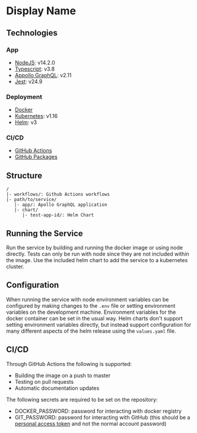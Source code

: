 # Display Name

## Technologies

### App

- [NodeJS](https://nodejs.org/): v14.2.0
- [Typescript](https://www.typescriptlang.org/): v3.8
- [Appollo GraphQL](https://www.apollographql.com/): v2.11
- [Jest](https://jestjs.io/): v24.9

### Deployment

- [Docker](https://www.docker.com/)
- [Kubernetes](https://kubernetes.io/): v1.16
- [Helm](https://helm.sh/): v3

### CI/CD

- [GitHub Actions](https://github.com/features/actions)
- [GitHub Packages](https://github.com/features/packages)

## Structure

```
/
|- workflows/: Github Actions workflows
|- path/to/service/
   |- app/: Apollo GraphQL application
   |- chart/
      |- test-app-id/: Helm Chart
```

## Running the Service

Run the service by building and running the docker image or using node directly.
Tests can only be run with node since they are not included within the image.
Use the included helm chart to add the service to a kubernetes cluster.

## Configuration

When running the service with node environment variables can be configured by making changes to the `.env` file or setting environment variables on the development machine.
Environment variables for the docker container can be set in the usual way.
Helm charts don't support setting environment variables directly, but instead support configuration for many different aspects of the helm release using the `values.yaml` file.

## CI/CD

Through GitHub Actions the following is supported:
- Building the image on a push to master
- Testing on pull requests
- Automatic documentation updates

The following secrets are required to be set on the repository:
- DOCKER_PASSWORD: password for interacting with docker registry
- GIT_PASSWORD: password for interacting with GitHub (this should be a [personal access token](https://help.github.com/en/github/authenticating-to-github/creating-a-personal-access-token-for-the-command-line) and not the normal account password)

